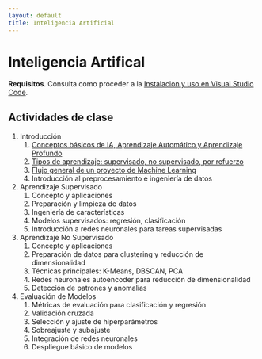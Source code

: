 ```yaml
---
layout: default
title: Inteligencia Artificial
---
```

# Inteligencia Artifical

**Requisitos**. Consulta como proceder a la [Instalacion y uso en Visual Studio Code](/curso/python/instalacion_y_uso).

## Actividades de clase

1. Introducción
    1. [Conceptos básicos de IA, Aprendizaje Automático y Aprendizaje Profundo](conceptos_basicos)
    1. [Tipos de aprendizaje: supervisado, no supervisado, por refuerzo](tipos_aprendizaje)
    1. [Flujo general de un proyecto de Machine Learning](flujo_proyecto_ml)
    1. Introducción al preprocesamiento e ingeniería de datos
1. Aprendizaje Supervisado
    1. Concepto y aplicaciones
    1. Preparación y limpieza de datos
    1. Ingeniería de características
    1. Modelos supervisados: regresión, clasificación
    1. Introducción a redes neuronales para tareas supervisadas
1. Aprendizaje No Supervisado
    1. Concepto y aplicaciones
    1. Preparación de datos para clustering y reducción de dimensionalidad
    1. Técnicas principales: K-Means, DBSCAN, PCA
    1. Redes neuronales autoencoder para reducción de dimensionalidad
    1. Detección de patrones y anomalías
1. Evaluación de Modelos
    1. Métricas de evaluación para clasificación y regresión
    1. Validación cruzada
    1. Selección y ajuste de hiperparámetros
    1. Sobreajuste y subajuste
    1. Integración de redes neuronales
    1. Despliegue básico de modelos

